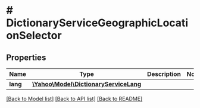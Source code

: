 # # DictionaryServiceGeographicLocationSelector

## Properties

Name | Type | Description | Notes
------------ | ------------- | ------------- | -------------
**lang** | [**\Yahoo\Model\DictionaryServiceLang**](DictionaryServiceLang.md) |  | 

[[Back to Model list]](../../README.md#documentation-for-models) [[Back to API list]](../../README.md#documentation-for-api-endpoints) [[Back to README]](../../README.md)


